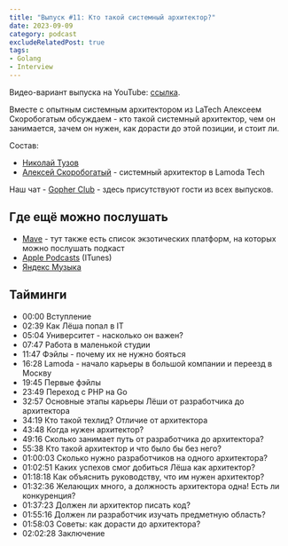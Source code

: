 ```yaml
---
title: "Выпуск #11: Кто такой системный архитектор?"
date: 2023-09-09
category: podcast
excludeRelatedPost: true
tags:
- Golang
- Interview
---
```

Видео-вариант выпуска на YouTube: [ссылка](https://youtu.be/pFdFdv5YaTU).

Вместе с опытным системным архитектором из LaTech Алексеем Скоробогатым обсуждаем - кто такой системный архитектор, чем
он занимается, зачем он нужен, как дорасти до этой позиции, и стоит ли.

<PlayerEmbedApple title="Выпуск #11: Кто такой системный архитектор?"
author="Go Get Podcast"
authorId="id1610745137"
episodeId="1000627240629"
/>

Состав:

- [Николай Тузов](https://t.me/ntuzov)
- [Алексей Скоробогатый](https://t.me/desmount) - системный архитектор в Lamoda Tech

<!-- more -->

Наш чат - [Gopher Club](https://t.me/+RfalcB42UspmMDdi) - здесь присутствуют гости из всех выпусков.

## Где ещё можно послушать

- [Mave](https://gogetpodcast.mave.digital/ep-11) - тут также есть список экзотических платформ, на которых можно послушать подкаст
- [Apple Podcasts](https://podcasts.apple.com/us/podcast/ep-11-%D0%BA%D1%82%D0%BE-%D1%82%D0%B0%D0%BA%D0%BE%D0%B9-%D1%81%D0%B8%D1%81%D1%82%D0%B5%D0%BC%D0%BD%D1%8B%D0%B9-%D0%B0%D1%80%D1%85%D0%B8%D1%82%D0%B5%D0%BA%D1%82%D0%BE%D1%80/id1610745137?i=1000627240629) (ITunes)
- [Яндекс Музыка](https://music.yandex.com/album/21540938/track/117226244?activeTab=track-list&dir=desc)

## Тайминги

 - 00:00 Вступление
 - 02:39 Как Лёша попал в IT
 - 05:04 Университет - насколько он важен?
 - 07:47 Работа в маленькой студии
 - 11:47 Фэйлы - почему их не нужно бояться
 - 16:28 Lamoda - начало карьеры в большой компании и переезд в Москву
 - 19:45 Первые фэйлы
 - 23:49 Переход с PHP на Go
 - 32:57 Основные этапы карьеры Лёши от разработчика до архитектора
 - 34:19 Кто такой техлид? Отличие от архитектора
 - 43:48 Когда нужен архитектор?
 - 49:16 Сколько занимает путь от разработчика до архитектора?
 - 55:38 Кто такой архитектор и что было бы без него?
 - 01:00:03 Сколько нужно разработчиков на одного архитектора?
 - 01:02:51 Каких успехов смог добиться Лёша как архитектор?
 - 01:18:18 Как объяснить руководству, что им нужен архитектор?
 - 01:32:36 Желающих много, а должность архитектора одна! Есть ли конкуренция?
 - 01:37:23 Должен ли архитектор писать код?
 - 01:55:16 Должен ли разработчик изучать предметную область?
 - 01:58:03 Советы: как дорасти до архитектора?
 - 02:02:28 Заключение

<Remark></Remark>